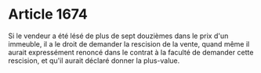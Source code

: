 # Article 1674

Si le vendeur a été lésé de plus de sept douzièmes dans le prix d'un immeuble, il a le droit de demander la rescision de la vente, quand même il aurait expressément renoncé dans le contrat à la faculté de demander cette rescision, et qu'il aurait déclaré donner la plus-value.